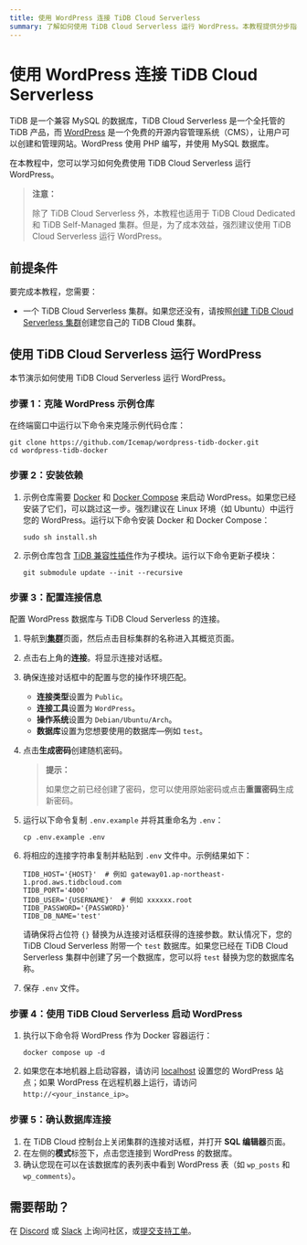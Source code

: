 ```yaml
---
title: 使用 WordPress 连接 TiDB Cloud Serverless
summary: 了解如何使用 TiDB Cloud Serverless 运行 WordPress。本教程提供分步指导，帮助您在几分钟内运行 WordPress + TiDB Cloud Serverless。
---
```


# 使用 WordPress 连接 TiDB Cloud Serverless

TiDB 是一个兼容 MySQL 的数据库，TiDB Cloud Serverless 是一个全托管的 TiDB 产品，而 [WordPress](https://github.com/WordPress) 是一个免费的开源内容管理系统（CMS），让用户可以创建和管理网站。WordPress 使用 PHP 编写，并使用 MySQL 数据库。

在本教程中，您可以学习如何免费使用 TiDB Cloud Serverless 运行 WordPress。

> **注意：**
>
> 除了 TiDB Cloud Serverless 外，本教程也适用于 TiDB Cloud Dedicated 和 TiDB Self-Managed 集群。但是，为了成本效益，强烈建议使用 TiDB Cloud Serverless 运行 WordPress。

## 前提条件

要完成本教程，您需要：

- 一个 TiDB Cloud Serverless 集群。如果您还没有，请按照[创建 TiDB Cloud Serverless 集群](/develop/dev-guide-build-cluster-in-cloud.md)创建您自己的 TiDB Cloud 集群。

## 使用 TiDB Cloud Serverless 运行 WordPress

本节演示如何使用 TiDB Cloud Serverless 运行 WordPress。

### 步骤 1：克隆 WordPress 示例仓库

在终端窗口中运行以下命令来克隆示例代码仓库：

```shell
git clone https://github.com/Icemap/wordpress-tidb-docker.git
cd wordpress-tidb-docker
```

### 步骤 2：安装依赖

1. 示例仓库需要 [Docker](https://www.docker.com/) 和 [Docker Compose](https://docs.docker.com/compose/) 来启动 WordPress。如果您已经安装了它们，可以跳过这一步。强烈建议在 Linux 环境（如 Ubuntu）中运行您的 WordPress。运行以下命令安装 Docker 和 Docker Compose：

    ```shell
    sudo sh install.sh
    ```

2. 示例仓库包含 [TiDB 兼容性插件](https://github.com/pingcap/wordpress-tidb-plugin)作为子模块。运行以下命令更新子模块：

    ```shell
    git submodule update --init --recursive
    ```

### 步骤 3：配置连接信息

配置 WordPress 数据库与 TiDB Cloud Serverless 的连接。

1. 导航到[**集群**](https://tidbcloud.com/project/clusters)页面，然后点击目标集群的名称进入其概览页面。

2. 点击右上角的**连接**。将显示连接对话框。

3. 确保连接对话框中的配置与您的操作环境匹配。

    - **连接类型**设置为 `Public`。
    - **连接工具**设置为 `WordPress`。
    - **操作系统**设置为 `Debian/Ubuntu/Arch`。
    - **数据库**设置为您想要使用的数据库—例如 `test`。

4. 点击**生成密码**创建随机密码。

    > **提示：**
    >
    > 如果您之前已经创建了密码，您可以使用原始密码或点击**重置密码**生成新密码。

5. 运行以下命令复制 `.env.example` 并将其重命名为 `.env`：

    ```shell
    cp .env.example .env
    ```

6. 将相应的连接字符串复制并粘贴到 `.env` 文件中。示例结果如下：

    ```dotenv
    TIDB_HOST='{HOST}'  # 例如 gateway01.ap-northeast-1.prod.aws.tidbcloud.com
    TIDB_PORT='4000'
    TIDB_USER='{USERNAME}'  # 例如 xxxxxx.root
    TIDB_PASSWORD='{PASSWORD}'
    TIDB_DB_NAME='test'
    ```

    请确保将占位符 `{}` 替换为从连接对话框获得的连接参数。默认情况下，您的 TiDB Cloud Serverless 附带一个 `test` 数据库。如果您已经在 TiDB Cloud Serverless 集群中创建了另一个数据库，您可以将 `test` 替换为您的数据库名称。

7. 保存 `.env` 文件。

### 步骤 4：使用 TiDB Cloud Serverless 启动 WordPress

1. 执行以下命令将 WordPress 作为 Docker 容器运行：

    ```shell
    docker compose up -d
    ```

2. 如果您在本地机器上启动容器，请访问 [localhost](http://localhost/) 设置您的 WordPress 站点；如果 WordPress 在远程机器上运行，请访问 `http://<your_instance_ip>`。

### 步骤 5：确认数据库连接

1. 在 TiDB Cloud 控制台上关闭集群的连接对话框，并打开 **SQL 编辑器**页面。
2. 在左侧的**模式**标签下，点击您连接到 WordPress 的数据库。
3. 确认您现在可以在该数据库的表列表中看到 WordPress 表（如 `wp_posts` 和 `wp_comments`）。

## 需要帮助？

在 [Discord](https://discord.gg/DQZ2dy3cuc?utm_source=doc) 或 [Slack](https://slack.tidb.io/invite?team=tidb-community&channel=everyone&ref=pingcap-docs) 上询问社区，或[提交支持工单](https://tidb.support.pingcap.com/)。

